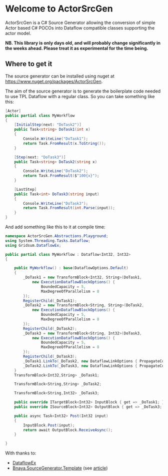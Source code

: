 ﻿# Welcome to ActorSrcGen 
 
ActorSrcGen is a C# Source Generator allowing the conversion of simple Actor
based C# POCOs into Dataflow compatible classes supporting the actor model.

**NB. This library is only days old, and will probably change significantly in the
weeks ahead.  Please treat it as experimental for the time being.**


## Where to get it

The source generator can be installed using nuget at https://www.nuget.org/packages/ActorSrcGen.

The aim of the source generator is to generate the boilerplate code needed to
use TPL Dataflow with a regular class. So you can take something like this:

```csharp
[Actor]
public partial class MyWorkflow
{
    [InitialStep(next: "DoTask2")]
    public Task<string> DoTask1(int x)
    {
        Console.WriteLine("DoTask1");
        return Task.FromResult(x.ToString());
    }

    [Step(next: "DoTask3")]
    public Task<string> DoTask2(string x)
    {
        Console.WriteLine("DoTask2");
        return Task.FromResult($"100{x}");
    }

    [LastStep]
    public Task<int> DoTask3(string input)
    {
        Console.WriteLine("DoTask3");
        return Task.FromResult(int.Parse(input));
    }
}
```

And add something like this to it at compile time:

```csharp
namespace ActorSrcGen.Abstractions.Playground;
using System.Threading.Tasks.Dataflow;
using Gridsum.DataflowEx;

public partial class MyWorkflow : Dataflow<Int32, Int32>
{

    public MyWorkflow() : base(DataflowOptions.Default)
    {
        _DoTask1 = new TransformBlock<Int32, String>(DoTask1,
            new ExecutionDataflowBlockOptions() {
                BoundedCapacity = 5,
                MaxDegreeOfParallelism = 8
        });
        RegisterChild(_DoTask1);
        _DoTask2 = new TransformBlock<String, String>(DoTask2,
            new ExecutionDataflowBlockOptions() {
                BoundedCapacity = 5,
                MaxDegreeOfParallelism = 8
        });
        RegisterChild(_DoTask2);
        _DoTask3 = new TransformBlock<String, Int32>(DoTask3,
            new ExecutionDataflowBlockOptions() {
                BoundedCapacity = 5,
                MaxDegreeOfParallelism = 8
        });
        RegisterChild(_DoTask3);
        _DoTask1.LinkTo(_DoTask2, new DataflowLinkOptions { PropagateCompletion = true });
        _DoTask2.LinkTo(_DoTask3, new DataflowLinkOptions { PropagateCompletion = true });
    }
    TransformBlock<Int32,String> _DoTask1;

    TransformBlock<String,String> _DoTask2;

    TransformBlock<String,Int32> _DoTask3;

    public override ITargetBlock<Int32> InputBlock { get => _DoTask1; }
    public override ISourceBlock<Int32> OutputBlock { get => _DoTask3; }

    public async Task<Int32> Post(Int32 input)
    {
        InputBlock.Post(input);
        return await OutputBlock.ReceiveAsync();
    }

}
```


With thanks to:

- [DataflowEx](https://github.com/gridsum/DataflowEx)
- [Bnaya.SourceGenerator.Template](https://github.com/bnayae/Bnaya.SourceGenerator.Template) (see [article](https://blog.stackademic.com/source-code-generators-diy-f04229c59e1a))
